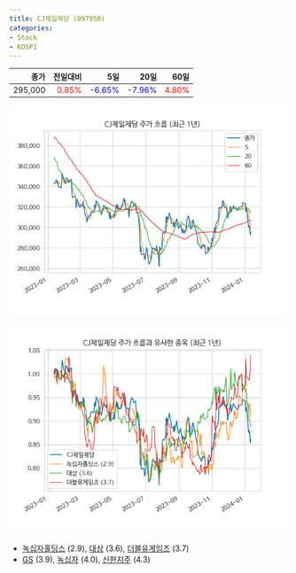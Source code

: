 ```yaml
---
title: CJ제일제당 (097950)
categories:
- Stock
- KOSPI
---
```


|종가|전일대비|5일|20일|60일|
|---:|-------:|--:|---:|---:|
|295,000|<span style="color: red">0.85%</span>|<span style="color: blue">-6.65%</span>|<span style="color: blue">-7.96%</span>|<span style="color: red">4.80%</span>|


<!-- more -->

![097950](/assets/images/stock/097950.png)

![097950](/assets/images/stock/097950_sim.png)

- [녹십자홀딩스](/005250/) (2.9), [대상](/001680/) (3.6), [더블유게임즈](/192080/) (3.7)
- [GS](/078930/) (3.9), [녹십자](/006280/) (4.0), [신한지주](/055550/) (4.3)